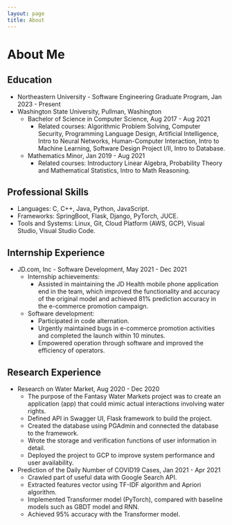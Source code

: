 ```yaml
---
layout: page
title: About
---
```


# About Me

## Education
- Northeastern University - Software Engineering Graduate Program, Jan 2023 - Present
- Washington State University, Pullman, Washington
  - Bachelor of Science in Computer Science, Aug 2017 - Aug 2021
    - Related courses: Algorithmic Problem Solving, Computer Security, Programming Language Design, Artificial Intelligence, Intro to Neural Networks, Human-Computer Interaction, Intro to Machine Learning, Software Design Project I/II, Intro to Database.
  - Mathematics Minor, Jan 2019 - Aug 2021
    - Related courses: Introductory Linear Algebra, Probability Theory and Mathematical Statistics, Intro to Math Reasoning.

## Professional Skills

- Languages: C, C++, Java, Python, JavaScript.
- Frameworks: SpringBoot, Flask, Django, PyTorch, JUCE.
- Tools and Systems: Linux, Git, Cloud Platform (AWS, GCP), Visual Studio, Visual Studio Code.

## Internship Experience

- JD.com, Inc - Software Development, May 2021 - Dec 2021
  - Internship achievements:
    - Assisted in maintaining the JD Health mobile phone application end in the team, which improved the functionality and accuracy of the original model and achieved 81% prediction accuracy in the e-commerce promotion campaign.
  - Software development:
    - Participated in code alternation.
    - Urgently maintained bugs in e-commerce promotion activities and completed the launch within 10 minutes.
    - Empowered operation through software and improved the efficiency of operators.

## Research Experience

- Research on Water Market, Aug 2020 - Dec 2020
  - The purpose of the Fantasy Water Markets project was to create an application (app) that could mimic actual interactions involving water rights.
  - Defined API in Swagger UI, Flask framework to build the project.
  - Created the database using PGAdmin and connected the database to the framework.
  - Wrote the storage and verification functions of user information in detail.
  - Deployed the project to GCP to improve system performance and user availability.
- Prediction of the Daily Number of COVID19 Cases, Jan 2021 - Apr 2021
  - Crawled part of useful data with Google Search API.
  - Extracted features vector using TF-IDF algorithm and Apriori algorithm.
  - Implemented Transformer model (PyTorch), compared with baseline models such as GBDT model and RNN.
  - Achieved 95% accuracy with the Transformer model.


